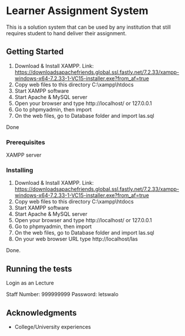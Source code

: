 # Learner Assignment System

This is a solution system that can be used by any institution that still requires student to hand deliver their assignment.

## Getting Started

1. Download & Install XAMPP. Link: https://downloadsapachefriends.global.ssl.fastly.net/7.2.33/xampp-windows-x64-7.2.33-1-VC15-installer.exe?from_af=true
2. Copy web files to this directory C:\xampp\htdocs
3. Start XAMPP software
4. Start Apache & MySQL server
5. Open your browser and type http://localhost/ or 127.0.0.1
6. Go to phpmyadmin, then import
7. On the web files, go to Database folder and import las.sql
 
 Done

### Prerequisites

XAMPP server

### Installing
1. Download & Install XAMPP. Link: https://downloadsapachefriends.global.ssl.fastly.net/7.2.33/xampp-windows-x64-7.2.33-1-VC15-installer.exe?from_af=true
2. Copy web files to this directory C:\xampp\htdocs
3. Start XAMPP software
4. Start Apache & MySQL server
5. Open your browser and type http://localhost/ or 127.0.0.1
6. Go to phpmyadmin, then import
7. On the web files, go to Database folder and import las.sql
8. On your web browser URL type http://localhost/las

Done.

## Running the tests

Login as an Lecture 

Staff Number: 999999999
Password: letswalo


## Acknowledgments

* College/University experiences
